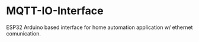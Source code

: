 # MQTT-IO-Interface
ESP32 Arduino based interface for home automation application w/ ethernet comunication.
